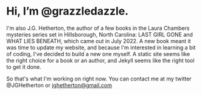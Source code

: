 Hi, I’m @grazzledazzle.
===========================

I'm also J.G. Hetherton, the author of a few books in the Laura Chambers mysteries series set in Hillsborough, North Carolina: LAST GIRL GONE and WHAT LIES BENEATH, which came out in July 2022. A new book meant it was time to update my website, and because I'm interested in learning a bit of coding, I've decided to build a new one myself. A static site seems like the right choice for a book or an author, and Jekyll seems like the right tool to get it done.

So that's what I'm working on right now. You can contact me at my twitter @JGHetherton or jghetherton@gmail.com

<!---
grazzledazzle/grazzledazzle is a ✨ special ✨ repository because its `README.md` (this file) appears on your GitHub profile.
You can click the Preview link to take a look at your changes.
--->
